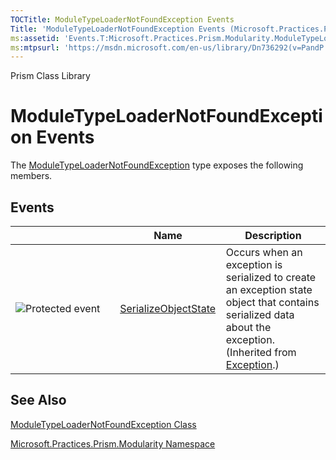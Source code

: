 ```yaml
---
TOCTitle: ModuleTypeLoaderNotFoundException Events
Title: 'ModuleTypeLoaderNotFoundException Events (Microsoft.Practices.Prism.Modularity)'
ms:assetid: 'Events.T:Microsoft.Practices.Prism.Modularity.ModuleTypeLoaderNotFoundException'
ms:mtpsurl: 'https://msdn.microsoft.com/en-us/library/Dn736292(v=PandP.50)'
---
```


Prism Class Library

ModuleTypeLoaderNotFoundException Events
========================================

The [ModuleTypeLoaderNotFoundException](https://msdn.microsoft.com/t:microsoft.practices.prism.modularity.moduletypeloadernotfoundexception) type exposes the following members.

Events
------

<span id="eventTableToggle"></span>
<table>
<colgroup>
<col width="33%" />
<col width="33%" />
<col width="33%" />
</colgroup>
<thead>
<tr class="header">
<th> </th>
<th>Name</th>
<th>Description</th>
</tr>
</thead>
<tbody>
<tr class="odd">
<td><img src="https://msdn.microsoft.com/en-us/Dn736292.protevent(en-us,PandP.50).gif" title="Protected event" /></td>
<td><a href="http://msdn2.microsoft.com/en-us/library/ee332915">SerializeObjectState</a></td>
<td><div class="summary">
Occurs when an exception is serialized to create an exception state object that contains serialized data about the exception.
</div>
(Inherited from <a href="http://msdn2.microsoft.com/en-us/library/c18k6c59">Exception</a>.)</td>
</tr>
</tbody>
</table>

See Also
--------

<span id="seeAlsoToggle"></span>
[ModuleTypeLoaderNotFoundException Class](https://msdn.microsoft.com/t:microsoft.practices.prism.modularity.moduletypeloadernotfoundexception)

[Microsoft.Practices.Prism.Modularity Namespace](https://msdn.microsoft.com/n:microsoft.practices.prism.modularity)
